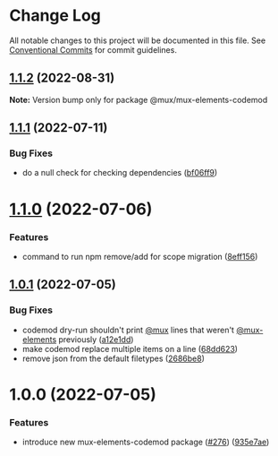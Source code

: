 # Change Log

All notable changes to this project will be documented in this file.
See [Conventional Commits](https://conventionalcommits.org) for commit guidelines.

## [1.1.2](https://github.com/muxinc/elements/compare/@mux/mux-elements-codemod@1.1.1...@mux/mux-elements-codemod@1.1.2) (2022-08-31)

**Note:** Version bump only for package @mux/mux-elements-codemod

## [1.1.1](https://github.com/muxinc/elements/compare/@mux/mux-elements-codemod@1.1.0...@mux/mux-elements-codemod@1.1.1) (2022-07-11)

### Bug Fixes

- do a null check for checking dependencies ([bf06ff9](https://github.com/muxinc/elements/commit/bf06ff9dae2727302d7ba7775fdab5decf214f65))

# [1.1.0](https://github.com/muxinc/elements/compare/@mux/mux-elements-codemod@1.0.1...@mux/mux-elements-codemod@1.1.0) (2022-07-06)

### Features

- command to run npm remove/add for scope migration ([8eff156](https://github.com/muxinc/elements/commit/8eff156dc8797191ba491767068258a0f750ef70))

## [1.0.1](https://github.com/muxinc/elements/compare/@mux/mux-elements-codemod@1.0.0...@mux/mux-elements-codemod@1.0.1) (2022-07-05)

### Bug Fixes

- codemod dry-run shouldn't print [@mux](https://github.com/mux) lines that weren't [@mux-elements](https://github.com/mux-elements) previously ([a12e1dd](https://github.com/muxinc/elements/commit/a12e1dd268bd2437eb1d63e6963c7df673d668b9))
- make codemod replace multiple items on a line ([68dd623](https://github.com/muxinc/elements/commit/68dd6238b88a72bde4bd6d11c034d99a1c33bbc8))
- remove json from the default filetypes ([2686be8](https://github.com/muxinc/elements/commit/2686be8e584070fb6d07d9d278293bb0bf47b0e8))

# 1.0.0 (2022-07-05)

### Features

- introduce new mux-elements-codemod package ([#276](https://github.com/muxinc/elements/issues/276)) ([935e7ae](https://github.com/muxinc/elements/commit/935e7aecbca0892c199674555131751cc1eab117))
